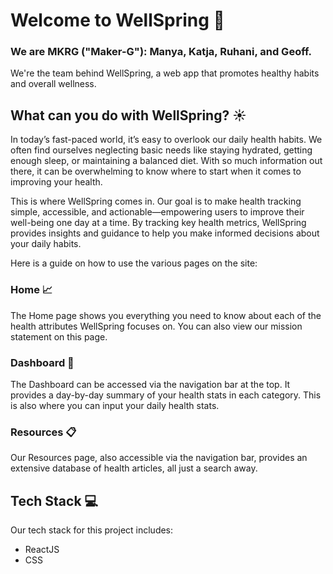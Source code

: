 # Welcome to WellSpring 🌳
### We are MKRG ("Maker-G"): Manya, Katja, Ruhani, and Geoff. 

We're the team behind WellSpring, a web app that promotes healthy habits and overall wellness.

## What can you do with WellSpring? ☀️

In today’s fast-paced world, it’s easy to overlook our daily health habits. We often find ourselves neglecting basic needs like staying hydrated, getting enough sleep, or maintaining a balanced diet. With so much information out there, it can be overwhelming to know where to start when it comes to improving your health. 

This is where WellSpring comes in. Our goal is to make health tracking simple, accessible, and actionable—empowering users to improve their well-being one day at a time. By tracking key health metrics, WellSpring provides insights and guidance to help you make informed decisions about your daily habits.

Here is a guide on how to use the various pages on the site:

### Home 📈

The Home page shows you everything you need to know about each of the health attributes WellSpring focuses on. You can also view our mission statement on this page.

### Dashboard 📍

The Dashboard can be accessed via the navigation bar at the top. It provides a day-by-day summary of your health stats in each category. This is also where you can input your daily health stats.

### Resources 📋

Our Resources page, also accessible via the navigation bar, provides an extensive database of health articles, all just a search away.

## Tech Stack 💻

Our tech stack for this project includes:

- ReactJS
- CSS
